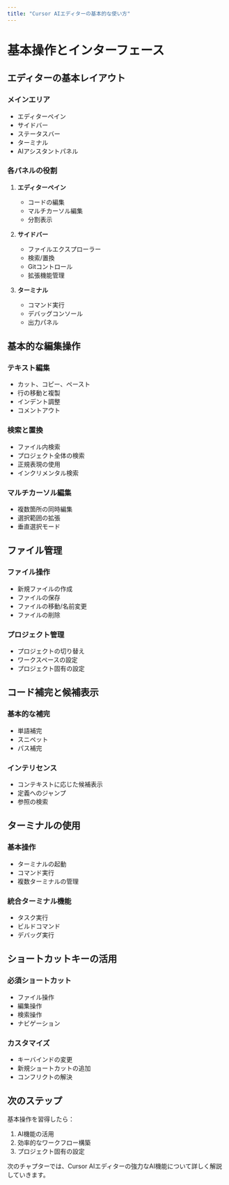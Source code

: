 ```yaml
---
title: "Cursor AIエディターの基本的な使い方"
---
```


# 基本操作とインターフェース

## エディターの基本レイアウト
### メインエリア
- エディターペイン
- サイドバー
- ステータスバー
- ターミナル
- AIアシスタントパネル

### 各パネルの役割
1. **エディターペイン**
   - コードの編集
   - マルチカーソル編集
   - 分割表示

2. **サイドバー**
   - ファイルエクスプローラー
   - 検索/置換
   - Gitコントロール
   - 拡張機能管理

3. **ターミナル**
   - コマンド実行
   - デバッグコンソール
   - 出力パネル

## 基本的な編集操作
### テキスト編集
- カット、コピー、ペースト
- 行の移動と複製
- インデント調整
- コメントアウト

### 検索と置換
- ファイル内検索
- プロジェクト全体の検索
- 正規表現の使用
- インクリメンタル検索

### マルチカーソル編集
- 複数箇所の同時編集
- 選択範囲の拡張
- 垂直選択モード

## ファイル管理
### ファイル操作
- 新規ファイルの作成
- ファイルの保存
- ファイルの移動/名前変更
- ファイルの削除

### プロジェクト管理
- プロジェクトの切り替え
- ワークスペースの設定
- プロジェクト固有の設定

## コード補完と候補表示
### 基本的な補完
- 単語補完
- スニペット
- パス補完

### インテリセンス
- コンテキストに応じた候補表示
- 定義へのジャンプ
- 参照の検索

## ターミナルの使用
### 基本操作
- ターミナルの起動
- コマンド実行
- 複数ターミナルの管理

### 統合ターミナル機能
- タスク実行
- ビルドコマンド
- デバッグ実行

## ショートカットキーの活用
### 必須ショートカット
- ファイル操作
- 編集操作
- 検索操作
- ナビゲーション

### カスタマイズ
- キーバインドの変更
- 新規ショートカットの追加
- コンフリクトの解決

## 次のステップ
基本操作を習得したら：
1. AI機能の活用
2. 効率的なワークフロー構築
3. プロジェクト固有の設定

次のチャプターでは、Cursor AIエディターの強力なAI機能について詳しく解説していきます。 